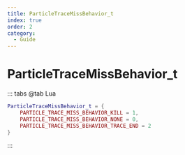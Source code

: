 ```yaml
---
title: ParticleTraceMissBehavior_t
index: true
order: 2
category:
  - Guide
---
```


# ParticleTraceMissBehavior_t
::: tabs
@tab Lua
```lua
ParticleTraceMissBehavior_t = {
    PARTICLE_TRACE_MISS_BEHAVIOR_KILL = 1,
    PARTICLE_TRACE_MISS_BEHAVIOR_NONE = 0,
    PARTICLE_TRACE_MISS_BEHAVIOR_TRACE_END = 2
}
```
:::